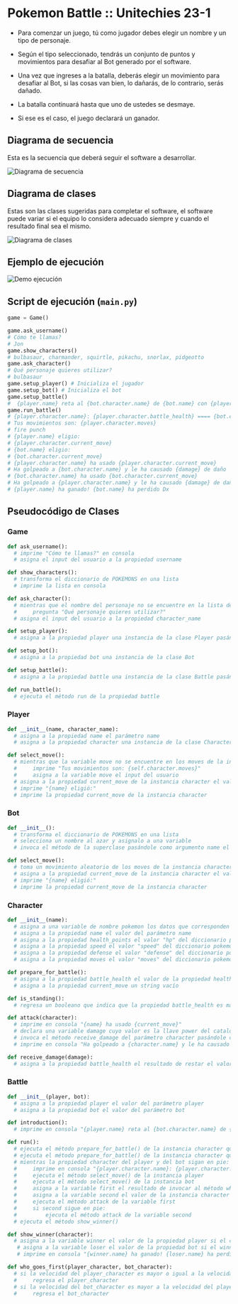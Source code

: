 # Pokemon Battle :: Unitechies 23-1

- Para comenzar un juego, tú como jugador debes elegir un nombre y un tipo de personaje.

- Según el tipo seleccionado, tendrás un conjunto de puntos y movimientos para desafiar al Bot generado por el software.

- Una vez que ingreses a la batalla, deberás elegir un movimiento para desafiar al Bot, si las cosas van bien, lo dañarás, de lo contrario, serás dañado.

- La batalla continuará hasta que uno de ustedes se desmaye.

- Si ese es el caso, el juego declarará un ganador.

## Diagrama de secuencia

Esta es la secuencia que deberá seguir el software a desarrollar.

![Diagrama de secuencia](diagrams/activities.jpeg)

## Diagrama de clases

Estas son las clases sugeridas para completar el software, el software puede variar si el equipo lo considera adecuado siempre y cuando el resultado final sea el mismo.

![Diagrama de clases](diagrams/classes.jpeg)

## Ejemplo de ejecución

![Demo ejecución](diagrams/Kapture%202022-12-02%20at%2023.28.22.gif)

## Script de ejecución (`main.py`)

```python
game = Game()

game.ask_username()
# Cómo te llamas?
# Jon
game.show_characters()
# bulbasaur, charmander, squirtle, pikachu, snorlax, pidgeotto
game.ask_character()
# Qué personaje quieres utilizar?
# bulbasaur
game.setup_player() # Inicializa el jugador
game.setup_bot() # Inicializa el bot
game.setup_battle()
#  {player.name} reta al {bot.character.name} de {bot.name} con {player.character.name}
game.run_battle()
# {player.character.name}: {player.character.battle_health} ==== {bot.character.name}: {bot.character.battle_health}
# Tus movimientos son: {player.character.moves}
# fire punch
# {player.name} eligio:
# {player.character.current_move}
# {bot.name} eligio:
# {bot.character.current_move}
# {player.character.name} ha usado {player.character.current_move}
# Ha golpeado a {bot.character.name} y le ha causado {damage} de daño
# {bot.character.name} ha usado {bot.character.current_move}
# Ha golpeado a {player.character.name} y le ha causado {damage} de daño
# {player.name} ha ganado! {bot.name} ha perdido Dx
```

## Pseudocódigo de Clases

### Game

```python
def ask_username():
  # imprime "Cómo te llamas?" en consola
  # asigna el input del usuario a la propiedad username
```

```python
def show_characters():
  # transforma el diccionario de POKEMONS en una lista
  # imprime la lista en consola
```

```python
def ask_character():
  # mientras que el nombre del personaje no se encuentre en la lista de pokemones:
  #     pregunta "Qué personaje quieres utilizar?"
  # asigna el input del usuario a la propiedad character_name
```

```python
def setup_player():
  # asigna a la propiedad player una instancia de la clase Player pasándole como argumentos las propiedades username y character_name
```

```python
def setup_bot():
  # asigna a la propiedad bot una instancia de la clase Bot
```

```python
def setup_battle():
  # asigna a la propiedad battle una instancia de la clase Battle pasándole como argumentos las propiedades player y bot
```

```python
def run_battle():
  # ejecuta el método run de la propiedad battle
```

### Player

```python
def __init__(name, character_name):
  # asigna a la propiedad name el parámetro name
  # asigna a la propiedad character una instancia de la clase Character pasándole como argumento el parámetro character_name
```

```python
def select_move():
  # mientras que la variable move no se encuentre en los moves de la instancia character:
  #     imprime "Tus movimientos son: {self.character.moves}"
  #     asigna a la variable move el input del usuario
  # asigna a la propiedad current_move de la instancia character el valor de la variable move
  # imprime "{name} eligió:"
  # imprime la propiedad current_move de la instancia character
```

### Bot

```python
def __init__():
  # transforma el diccionario de POKEMONS en una lista
  # selecciona un nombre al azar y asignalo a una variable
  # invoca el método de la superclase pasándole como argumento name el valor "PokeBot" y como argumento character_name la variable que creaste un paso antes
```

```python
def select_move():
  # toma un movimiento aleatorio de los moves de la instancia character y asignalo a una variable
  # asigna a la propiedad current_move de la instancia character el valor de esa variable
  # imprime "{name} eligió:"
  # imprime la propiedad current_move de la instancia character
```

### Character

```python
def __init__(name):
  # asigna a una variable de nombre pokemon los datos que corresponden al parametro name del catálogo de POKEMONS -esta variable es un diccionario-
  # asigna a la propiedad name el valor del parámetro name
  # asigna a la propiedad health_points el valor "hp" del diccionario pokemon
  # asigna a la propiedad speed el valor "speed" del diccionario pokemon
  # asigna a la propiedad defense el valor "defense" del diccionario pokemon
  # asigna a la propiedad moves el valor "moves" del diccionario pokemon
```

```python
def prepare_for_battle():
  # asigna a la propiedad battle_health el valor de la propiedad health_points
  # asigna a la propiedad current_move un string vacío
```

```python
def is_standing():
  # regresa un booleano que indica que la propiedad battle_health es mayor a cero
```

```python
def attack(character):
  # imprime en consola "{name} ha usado {current_move}"
  # declara una variable damage cuyo valor es la llave power del catalogo de MOVES
  # invoca el método receive_damage del parámetro character pasándole como argumento la variable damage
  # imprime en consola "Ha golpeado a {character.name} y le ha causado {damage} de daño"
```

```python
def receive_damage(damage):
  # asigna a la propiedad battle_health el resultado de restar el valor del parámetro damage a la propiedad battle_health
```

### Battle

```python
def __init__(player, bot):
  # asigna a la propiedad player el valor del parámetro player
  # asigna a la propiedad bot el valor del parámetro bot
```

```python
def introduction():
  # imprime en consola "{player.name} reta al {bot.character.name} de {bot.name} con {player.character.name}"
```

```python
def run():
  # ejecuta el método prepare_for_battle() de la instancia character que contiene la instancia player
  # ejecuta el método prepare_for_battle() de la instancia character que contiene la instancia bot
  # mientras la propiedad character del player y del bot sigan en pie:
  #     imprime en consola "{player.character.name}: {player.character.battle_health} ==== {bot.character.name}: {bot.character.battle_health}"
  #     ejecuta el método select_move() de la instancia player
  #     ejecuta el método select_move() de la instancia bot
  #     asigna a la variable first el resultado de invocar al método who_goes_first()
  #     asigna a la variable second el valor de la instancia character de la propiedad bot si first es igual a la instancia character de la propiedad player, sino asigna el valor de la instancia character de la propiedad player
  #     ejecuta el método attack de la variable first
  #     si second sigue en pie:
  #         ejecuta el método attack de la variable second
  # ejecuta el método show_winner()
```

```python
def show_winner(character):
  # asigna a la variable winner el valor de la propiedad player si el character del player sigue en pie, sino el valor de la propiedad bot
   # asigna a la variable loser el valor de la propiedad bot si el winner es el player, sino el valor de la propiedad player
   # imprime en consola "{winner.name} ha ganado! {loser.name} ha perdido Dx"
```

```python
def who_goes_first(player_character, bot_character):
  # si la velocidad del player_character es mayor o igual a la velocidad del bot_character
  #     regresa el player_character
  # si la velocidad del bot_character es mayor a la velocidad del player_characteer
  #     regresa el bot_character
```
